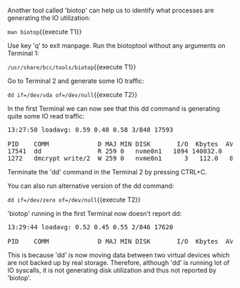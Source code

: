 Another tool called 'biotop' can help us to identify what processes are
generating the IO utilization:

`man biotop`{{execute T1}}

Use key 'q' to exit manpage.
Run the biotoptool without any arguments on Terminal 1:

`/usr/share/bcc/tools/biotop`{{execute T1}}

Go to Terminal 2 and generate some IO traffic:

`dd if=/dev/vda of=/dev/null`{{execute T2}}

In the first Terminal we can now see that this dd command is generating quite
some IO read traffic:

<pre class="file">
13:27:50 loadavg: 0.59 0.48 0.58 3/848 17593

PID    COMM             D MAJ MIN DISK       I/O  Kbytes  AVGms
17541  dd               R 259 0   nvme0n1   1094 140032.0   0.05
1272   dmcrypt_write/2  W 259 0   nvme0n1      3   112.0   0.03
</pre>

Terminate the 'dd' command in the Terminal 2 by pressing CTRL+C.

You can also run alternative version of the dd command:

`dd if=/dev/zero of=/dev/null`{{execute T2}}

'biotop' running in the first Terminal now doesn't report dd:

<pre class="file">
13:29:44 loadavg: 0.52 0.45 0.55 2/846 17620

PID    COMM             D MAJ MIN DISK       I/O  Kbytes  AVGms
</pre>

This is because 'dd' is now moving data between two virtual devices which are
not backed up by real storage. Therefore, although 'dd' is running lot of IO
syscalls, it is not generating disk utilization and thus not reported by
'biotop'.
